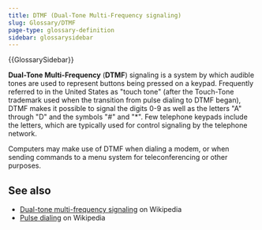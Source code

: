 ```yaml
---
title: DTMF (Dual-Tone Multi-Frequency signaling)
slug: Glossary/DTMF
page-type: glossary-definition
sidebar: glossarysidebar
---
```


{{GlossarySidebar}}

**Dual-Tone Multi-Frequency** (**DTMF**) signaling is a system by which audible tones are used to represent buttons being pressed on a keypad. Frequently referred to in the United States as "touch tone" (after the Touch-Tone trademark used when the transition from pulse dialing to DTMF began), DTMF makes it possible to signal the digits 0-9 as well as the letters "A" through "D" and the symbols "#" and "\*". Few telephone keypads include the letters, which are typically used for control signaling by the telephone network.

Computers may make use of DTMF when dialing a modem, or when sending commands to a menu system for teleconferencing or other purposes.

## See also

- [Dual-tone multi-frequency signaling](https://en.wikipedia.org/wiki/Dual-tone_multi-frequency_signaling) on Wikipedia
- [Pulse dialing](https://en.wikipedia.org/wiki/Pulse_dialing) on Wikipedia
